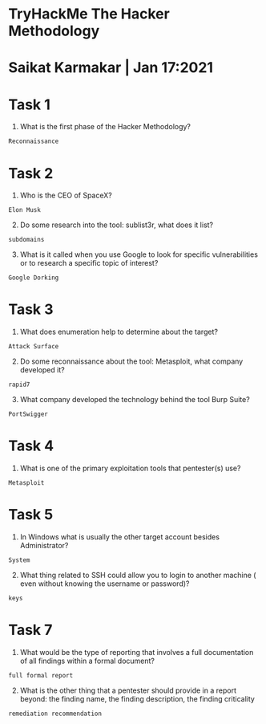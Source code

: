 # TryHackMe The Hacker Methodology

# Saikat Karmakar | Jan 17:2021


# Task 1 
1. What is the first phase of the Hacker Methodology? 
```
Reconnaissance
```

# Task 2 
1. Who is the CEO of SpaceX?
```
Elon Musk
```
2. Do some research into the tool: sublist3r, what does it list?
```
subdomains
```
3. What is it called when you use Google to look for specific 			   vulnerabilities or to research a specific topic of interest?
```
Google Dorking
```

# Task 3 
1. What does enumeration help to determine about the target?
```
Attack Surface
```
2. Do some reconnaissance about the tool: Metasploit, what company 		  	 developed it?
```
rapid7
```
3. What company developed the technology behind the tool Burp Suite?
```
PortSwigger
```

# Task 4 
1. What is one of the primary exploitation tools that pentester(s) use? 
```
Metasploit
```

# Task 5
1. In Windows what is usually the other target account besides 			   Administrator?
```
System
```	
2. What thing related to SSH could allow you to login to another machine (	 even without knowing the username or password)?
```
keys
```

# Task 7
1. What would be the type of reporting that involves a full documentation 	 of all findings within a formal document?
```
full formal report
```
2. What is the other thing that a pentester should provide in a report   	beyond: the finding name, the finding description, the finding 		    criticality
```
remediation recommendation
```
